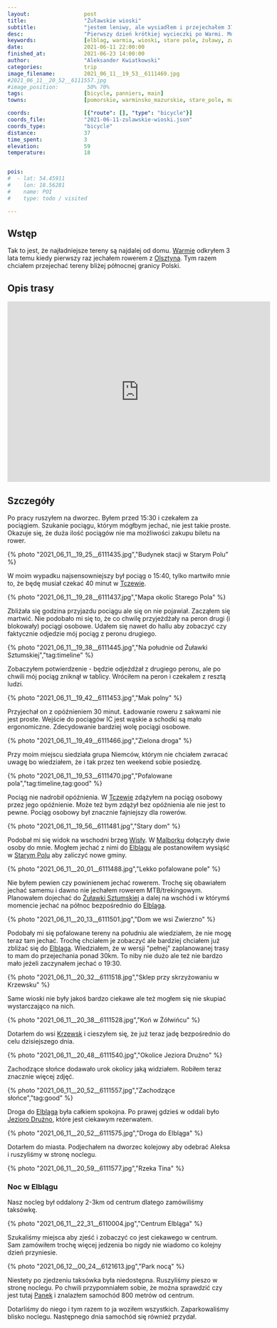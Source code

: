 ```yaml
---
layout:                 post
title:                  "Żuławskie wioski"
subtitle:               "jestem leniwy, ale wysiadłem i przejechałem 37km aby zaliczyć dwie dodatkowe gminy"
desc:                   "Pierwszy dzień krótkiej wycieczki po Warmi. Mogłem jechać pociągiem bezpośrednio do Elblągu ale postanowiłem wysiąść i pozwiedzać okoliczne wioski."
keywords:               [elblag, warmia, wioski, stare pole, żuławy, zwierzno, krzewsk, wieczór]
date:                   2021-06-11 22:00:00
finished_at:            2021-06-23 14:00:00
author:                 "Aleksander Kwiatkowski"
categories:             trip
image_filename:         2021_06_11__19_53__6111469.jpg
#2021_06_11__20_52__6111557.jpg
#image_position:         50% 70%
tags:                   [bicycle, panniers, main]
towns:                  [pomorskie, warminsko_mazurskie, stare_pole, markusy, elblag]

coords:                 [{"route": [], "type": "bicycle"}]
coords_file:            "2021-06-11-zulawskie-wioski.json"
coords_type:            "bicycle"
distance:               37
time_spent:             3
elevation:              59
temperature:            18


pois:
#  - lat: 54.45911
#    lon: 18.56281
#    name: POI
#    type: todo / visited

---
```


[wiki-warmia]: https://pl.wikipedia.org/wiki/Warmia
[wiki-olsztyn]: https://pl.wikipedia.org/wiki/Olsztyn
[wiki-tczew]: https://pl.wikipedia.org/wiki/Tczew
[wiki-rzeka-wisla]: https://pl.wikipedia.org/wiki/Wis%C5%82a
[wiki-malbork]: https://pl.wikipedia.org/wiki/Malbork
[wiki-elblag]: https://pl.wikipedia.org/wiki/Elbl%C4%85g
[wiki-stare-pole]: https://pl.wikipedia.org/wiki/Stare_Pole_(wojew%C3%B3dztwo_pomorskie)
[wiki-zulawka-sztumska]: https://pl.wikipedia.org/wiki/%C5%BBu%C5%82awka_Sztumska_(wie%C5%9B)
[wiki-krzewsk]: https://pl.wikipedia.org/wiki/Krzewsk
[wiki-jezioro-druzno]: https://pl.wikipedia.org/wiki/Druzno

[panek]: https://pl.wikipedia.org/wiki/Panek_CarSharing

## Wstęp

Tak to jest, że najładniejsze tereny są najdalej od domu.
[Warmie][wiki-warmia] odkryłem 3 lata temu kiedy pierwszy raz jechałem
rowerem z [Olsztyna][wiki-olsztyn]. Tym razem chciałem przejechać tereny bliżej
północnej granicy Polski.

## Opis trasy

<iframe height='405' width='590' frameborder='0' allowtransparency='true' scrolling='no' src='https://www.strava.com/activities/5465963297/embed/ebc31502a808a34601ab081e2d3ba1cfaa7bd158'></iframe>

## Szczegóły

Po pracy ruszyłem na dworzec. Byłem przed 15:30 i czekałem za pociągiem.
Szukanie pociągu, którym mógłbym jechać, nie jest takie proste. Okazuje się, że
duża ilość pociągów nie ma możliwości zakupu biletu na rower.

{% photo "2021_06_11__19_25__6111435.jpg","Budynek stacji w Starym Polu" %}

W moim wypadku najsensowniejszy był pociąg o 15:40, tylko martwiło mnie to, że
będę musiał czekać 40 minut w [Tczewie][wiki-tczew].

{% photo "2021_06_11__19_28__6111437.jpg","Mapa okolic Starego Pola" %}

Zbliżała się godzina przyjazdu pociągu ale się on nie pojawiał. Zacząłem się
martwić. Nie podobało mi się to, że co chwilę przyjeżdżały na peron drugi (i blokowały)
pociągi osobowe. Udałem się nawet do hallu aby zobaczyć czy faktycznie
odjedzie mój pociąg z peronu drugiego.

{% photo "2021_06_11__19_38__6111445.jpg","Na południe od Żuławki Sztumskiej","tag:timeline" %}

Zobaczyłem potwierdzenie - będzie odjeżdżał z drugiego peronu, ale po chwili
mój pociąg zniknął w tablicy. Wróciłem na peron i czekałem z resztą ludzi.

{% photo "2021_06_11__19_42__6111453.jpg","Mak polny" %}

Przyjechał on z opóźnieniem 30 minut. Ładowanie roweru z sakwami nie jest
proste. Wejście do pociągów IC jest wąskie a schodki są mało ergonomiczne.
Zdecydowanie bardziej wolę pociągi osobowe.

{% photo "2021_06_11__19_49__6111466.jpg","Zielona droga" %}

Przy moim miejscu siedziała grupa Niemców, którym nie chciałem zwracać uwagę
bo wiedziałem, że i tak przez ten weekend sobie posiedzę.

{% photo "2021_06_11__19_53__6111470.jpg","Pofalowane pola","tag:timeline,tag:good" %}

Pociąg nie nadrobił opóźnienia. W [Tczewie][wiki-tczew] zdążyłem na pociąg
osobowy przez jego opóźnienie. Może też bym zdążył bez opóźnienia ale nie
jest to pewne. Pociąg osobowy był znacznie fajniejszy dla rowerów.

{% photo "2021_06_11__19_56__6111481.jpg","Stary dom" %}

Podobał mi się widok na wschodni brzeg [Wisły][wiki-rzeka-wisla].
W [Malborku][wiki-malbork] dołączyły dwie osoby do mnie. Mogłem jechać
z nimi do [Elblągu][wiki-elblag] ale postanowiłem wysiąść
w [Starym Polu][wiki-stare-pole] aby zaliczyć nowe gminy.

{% photo "2021_06_11__20_01__6111488.jpg","Lekko pofalowane pole" %}

Nie byłem pewien czy powinienem jechać rowerem. Trochę się obawiałem jechać samemu
i dawno nie jechałem rowerem MTB/trekingowym. Planowałem dojechać do
[Żuławki Sztumskiej][wiki-zulawka-sztumska] a dalej na wschód i
w którymś momencie jechać na północ bezpośrednio do
[Elbląga][wiki-elblag].

{% photo "2021_06_11__20_13__6111501.jpg","Dom we wsi Zwierzno" %}

Podobały mi się pofalowane tereny na południu ale wiedziałem, że nie mogę teraz
tam jechać. Trochę chciałem je zobaczyć ale bardziej chciałem już
zbliżać się do [Elbląga][wiki-elblag]. Wiedziałem, że w wersji
"pełnej" zaplanowanej trasy to mam do przejechania ponad 30km. To niby nie dużo ale też nie
bardzo mało jeżeli zaczynałem jechać o 19:30.

{% photo "2021_06_11__20_32__6111518.jpg","Sklep przy skrzyżowaniu w Krzewsku" %}

Same wioski nie były jakoś bardzo ciekawe ale też mogłem się nie skupiać
wystarczająco na nich.

{% photo "2021_06_11__20_38__6111528.jpg","Koń w Żółwińcu" %}

Dotarłem do wsi [Krzewsk][wiki-krzewsk] i cieszyłem się, że już teraz jadę
bezpośrednio do celu dzisiejszego dnia.

{% photo "2021_06_11__20_48__6111540.jpg","Okolice Jeziora Drużno" %}

Zachodzące słońce dodawało urok okolicy jaką widziałem. Robiłem teraz znacznie więcej
zdjęć.

{% photo "2021_06_11__20_52__6111557.jpg","Zachodzące słońce","tag:good" %}

Droga do [Elbląga][wiki-elblag] była całkiem spokojna. Po prawej
gdzieś w oddali było [Jezioro Drużno][wiki-jezioro-druzno], które jest
ciekawym rezerwatem.

{% photo "2021_06_11__20_52__6111575.jpg","Droga do Elbląga" %}

Dotarłem do miasta. Podjechałem na dworzec kolejowy aby odebrać Aleksa i
ruszyliśmy w stronę noclegu.

{% photo "2021_06_11__20_59__6111577.jpg","Rzeka Tina" %}

### Noc w Elblągu

Nasz nocleg był oddalony 2-3km od centrum dlatego zamówiliśmy taksówkę.

{% photo "2021_06_11__22_31__6110004.jpg","Centrum Elbląga" %}

Szukaliśmy miejsca aby zjeść i zobaczyć co jest ciekawego w centrum.
Sam zamówiłem trochę więcej jedzenia bo nigdy nie wiadomo co kolejny dzień przyniesie.

{% photo "2021_06_12__00_24__6121613.jpg","Park nocą" %}

Niestety po zjedzeniu taksówka była niedostępna. Ruszyliśmy pieszo w stronę noclegu.
Po chwili przypomniałem sobie, że można sprawdzić czy jest tutaj
[Panek][panek] i znalazłem samochód 800 metrów od centrum.

Dotarliśmy do niego i tym razem to ja woziłem wszystkich. Zaparkowaliśmy
blisko noclegu. Następnego dnia samochód się również przydał.
